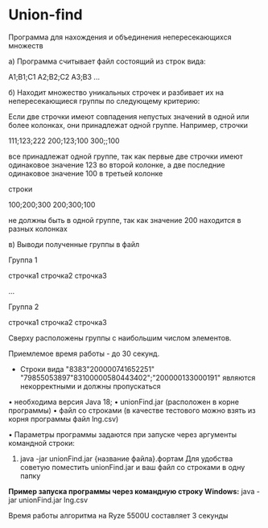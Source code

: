 # Union-find
Программа для нахождения и объединения непересекающихся множеств

а) Программа считывает файл состоящий из строк вида: 

A1;B1;C1
A2;B2;C2
A3;B3
...

б) Находит множество уникальных строчек и разбивает их на непересекающиеся группы по следующему критерию:

Если две строчки имеют совпадения непустых значений в одной или более колонках, они принадлежат одной группе. 
Например, строчки

111;123;222
200;123;100
300;;100

все принадлежат одной группе, так как первые две строчки имеют одинаковое значение 123 во второй колонке, а две последние одинаковое значение 100 в третьей колонке

строки

100;200;300
200;300;100

не должны быть в одной группе, так как значение 200 находится в разных колонках

в) Выводи полученные группы в файл

Группа 1

строчка1
строчка2
строчка3

...

Группа 2

строчка1
строчка2
строчка3

Сверху расположены группы с наибольшим числом элементов.

Приемлемое время работы - до 30 секунд.

* Строки вида
 "8383"200000741652251"
 "79855053897"83100000580443402";"200000133000191"
 являются некорректными и должны пропускаться
 

• необходима версия Java 18;
• unionFind.jar (расположен в корне программы)
• файл со строками (в качестве тестового можно взять из корня программы файл lng.csv)

• Параметры программы задаются при запуске через аргументы командной строки: 
1. java -jar unionFind.jar {название файла}.фортам
Для удобства советую поместить unionFind.jar и ваш файл со строками в одну папку

**Пример запуска программы через командную строку Windows:**
java -jar unionFind.jar lng.csv

Время работы алгоритма на 
Ryze 5500U
составляет 3 секунды


